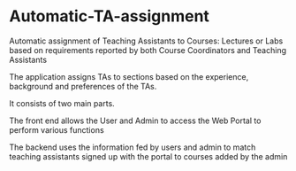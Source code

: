 # Automatic-TA-assignment
Automatic assignment of Teaching Assistants to Courses: Lectures or Labs based on requirements reported by both Course Coordinators and Teaching Assistants


The application assigns TAs to sections based on the experience, background and preferences of the TAs.

It consists of two main parts. 

The front end allows the User and Admin to access the Web Portal to perform various functions

The backend uses the information fed by users and admin to match teaching assistants signed up with the portal to courses added by the admin

